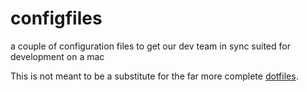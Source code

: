 configfiles
===========

a couple of configuration files to get our dev team in sync 
suited for development on a mac

This is not meant to be a substitute for the far more complete [dotfiles](https://github.com/mathiasbynens/dotfiles).
